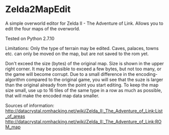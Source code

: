 # Zelda2MapEdit
A simple overworld editor for Zelda II - The Adventure of Link.
Allows you to edit the four maps of the overworld.

Tested on Python 2.7.10

Limitations:
  Only the type of terrain may be edited. Caves, palaces, towns etc. can only be moved on the map, but are not saved to the rom yet.
  
  Don't exceed the size (bytes) of the original map. Size is shown in the upper right corner. It may be possible to exceed a few bytes, but not too many, or the game will become corrupt. Due to a small difference in the encoding-algorithm compared to the original game, you will see that the suze is larger than the original already from the point you start editing.
  To keep the map size small, use up to 16 tiles of the same type in a row as much as possible, that will make the encoded map data smaller.


Sources of information:
http://datacrystal.romhacking.net/wiki/Zelda_II:_The_Adventure_of_Link:List_of_areas
http://datacrystal.romhacking.net/wiki/Zelda_II:_The_Adventure_of_Link:ROM_map

